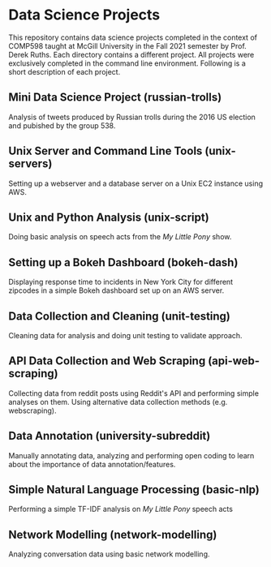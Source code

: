 # Data Science Projects

This repository contains data science projects completed in the context of COMP598 taught at McGill University in the Fall 2021 semester by Prof. Derek Ruths. Each directory contains a different project. All projects were exclusively completed in the command line environment. Following is a short description of each project. 

## Mini Data Science Project (russian-trolls)

Analysis of tweets produced by Russian trolls during the 2016 US election and pubished by the group 538.

## Unix Server and Command Line Tools (unix-servers)

Setting up a webserver and a database server on a Unix EC2 instance using AWS.

## Unix and Python Analysis (unix-script)

Doing basic analysis on speech acts from the *My Little Pony* show.

## Setting up a Bokeh Dashboard (bokeh-dash)

Displaying response time to incidents in New York City for different zipcodes in a simple Bokeh dashboard set up on an AWS server.

## Data Collection and Cleaning (unit-testing)

Cleaning data for analysis and doing unit testing to validate approach.

## API Data Collection and Web Scraping (api-web-scraping)

Collecting data from reddit posts using Reddit's API and performing simple analyses on them. Using alternative data collection methods (e.g. webscraping).

## Data Annotation (university-subreddit)

Manually annotating data, analyzing and performing open coding to learn about the importance of data annotation/features.

## Simple Natural Language Processing (basic-nlp)

Performing a simple TF-IDF analysis on *My Little Pony* speech acts

## Network Modelling (network-modelling)

Analyzing conversation data using basic network modelling.
